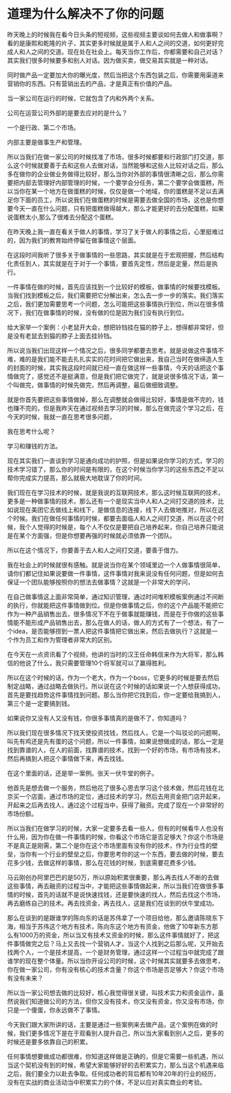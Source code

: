 # 道理为什么解决不了你的问题

昨天晚上的时候我在看今日头条的短视频，这些视频主要谈如何去做人和做事啊？看的是康熙和乾隆的片子，其实更多时候就是属于人和人之间的交道，如何更好完成人和人之间的交道。现在处在社会上。每天当你工作后，你都需要和自己对话？其实我们很多时候要多和别人对话。因为做买卖，做交易其实就是一种对话。

同时做产品一定要加大你的曝光度，然后当把这个东西包装之后，你需要用渠道来营销你的东西。只有营销出去的产品，才是真正有价值的产品。

当一家公司在运行的时候，它就包含了内和外两个关系。

公司在运营公司外部的是要去应对的是什么？

一个是行政、第二个市场。

内部主要是做事生产和管理。

所以当我们在做一家公司的时候找准了市场，很多时候都要和行政部门打交道，那么这个时候就要善于去和这些人去做对话，当然能够和这些人比较对话之后，那么多在做你的企业做业务做得比较好，那么当你对外部的事情很清晰之后，那么你需要把内部去管理好内部管理的时候，一个要学会分任务，第二个要学会做蛋糕，所以当你在某一个地方在做蛋糕的时候，仅仅是做一个地域，你的蛋糕是不足以去满足你下面的员工，所以说我们在做蛋糕的时候是需要去做全国的市场，这也是你想要今天一直在什么问题，只有把蛋糕做得越大，那么才能更好的去分配蛋糕，如果说蛋糕太小,那么了很难去分配这个蛋糕。

在昨天晚上我一直在看关于做人的事情，学习了关于做人的事情之后，心里挺难过的，因为我们的教育始终停留在做事情这个层面。

在这段时间我听了很多关于做事情的一些思路，其实就是在于宏观把握，然后结构化责任到人，其实就是在于对于一个事情，要首先定性，然后是定量，然后是执行。

一件事情在做的时候，首先应该找到一个比较好的模板，做事情的时候要找模板。当我们找到模板之后，我们需要把它分解出来，怎么去一步一步的落实。我们落实之后，我们更加需要思考一个问题，怎么可能把这些事情执行到位，所以在很多情况下，我们在做事情的时候，没有做的位是因为我们没有执行到位。

给大家举一个案例：小老鼠开大会，想把铃铛挂在猫的脖子上，想得都非常好，但是没有老鼠去到猫的脖子上面去挂铃铛。

所以说当我们出现这样一个情况之后，很多同学都要去思考。就是说做这件事情不难，难的是我们能不能去扎扎实实的花时间把它做出来，我自己当时在做缔造人生的封面的时候，其实我这段时间就已经一直在做这样一些事情，今天的话把这个事情做完了，感觉还不是挺满意，但是我们把它做完了，就是说很多情况下话，第一个叫做完，做事情的时候先做完，然后再调整，最后做细致调整。

就是你首先要把这些事情做掉，那么在调整就会做得比较好，事情是做不完的，钱也赚不完的，但是我昨天在通过视频去学习的时候，那么在做完这个学习之后，在今天的时候，我就一直在思考很多问题，

我在思考什么呢？

学习和赚钱的方法。

现在其实我们一直谈到学习是通向成功的护照，但是如果说你学习的方式，学习的技术学习错了，那么你的时间是有限的，在这个时候当你学习的这些东西之不足以帮你完成实力提高，那么就极大地耽误了你的时间。

我们现在在学习技术的时候，就是我说的互联网技术，那么这时候互联网的技术，更多是一种做事情的技术，那么还有一个是现实当中人和人之间打交道的技术，比如说现在美团它去做线上和线下，是做信息的连接，线下人去做地推对，所以在这个时候。我们在做任何事情的时候，都要去面临人和人之间打交道，所以在这个时候，我个人觉得的时候是，每个人不仅仅是要把自己培养起来，你自己培养只能说是在某个方面强，但是你想要再强的时候就必须依靠一个团队。

所以在这个情况下，你要善于去人和人之间打交道，要善于借力。

我在社会上的时候就很有感触。就是说当你在某个领域里边一个人做事情很简单，请你们都记住如果说要做一件事情，这件事情对我来说没有任何问题，但是如何去保证一个团队能够按照你的想法去做事情？这就是一个非常大的学问，

在自己做事情这上面非常简单，通过知识管理，通过时间堆积模板案例通过不间断的执行，你就能把这件事情做到位。但是你做事情之后，你的这个产品能不能把它作为一种产品销售出去，很多情况下不在于做事就能赚钱，而是在于你做的这些事情能不能形成产品销售出去，那么在做人的话，做人的方式有了一个想法，有了一个idea，是否能够捞到一票人把这件事情把它做出来，然后去做执行？这就是一个作为员工和作为管理者非常大的区别。

在今天在一点资讯看了个视频，他讲的当时的汉王任命韩信来作为大将军，那么韩信的他说了什么，我只需要管理10个将军就可以了赢得胜利。

所以在这个时候的话，作为一个老大，作为一个boss，它更多的时候是要去然后制定战略，通过战略去做执行。所以说在这个时候的话如果说一个人想获得成功，首先是要找趋势这件事情找到问题。那么当你把它找到后，你一定要给我搞到人，第三个是一定要搞到钱。

如果说你又没有人又没有钱，你很多事情真的是做不了，你知道吗？

所以我们现在很多情况下找天使投资找钱，然后找人，它是一个叫驳论的问题啊，叫先有鸡还是先有蛋的这个问题，所以一件事情，如果说想做成的话，那么一定是找到靠谱的人，在人的前面，找靠谱的技术，找到一个好的市场，有市场有技术，然后再搞到人把这个事情做下来，再去找钱。

在这个里面的话，还是举一案例。张天一伏牛堂的例子。

他首先是想去做一个服务，然后他花了很多心思去学习这个技术做，然后花钱在北京买一个店面，通过市场的定位，通过技术的学习，然后去用资金把门店开起来，开起来之后再去找人，通过这个过程当中，获得了融资。完成了现在一个非常好的市场份额。

所以当我们在做学习的时候，大家一定要多去看一些人，但有的时候看牛人也没有什么用，因为你在做一件事情的时候，你看这个市场它是否足够大？你这个市场是不是真正是刚需，第二个是你在这个市场里面有没有你的技术，作为行业性的壁垒，当你有一个行业的壁垒之后，你要思考你的这一个东西，要去做的时候，要去花多少钱，去做这样的事情，那么在花钱的时候，到底需要花费多少钱。

马云刚创办阿里巴巴的是50万，所以原始积累很重要，那么再去找人不断的去做这些事情，再去融资的过程当中，才能把这些事情做起来，所以当我们在做很多事情的时候，首先的话就不是说快速找钱，还是要快速的找人，然后去找这个市场，再去磨练自己的技术。再去找资金，再去找人，这是我们在谈到的伏牛堂成功。

那么在谈到的是跟谁学的陈向东的话是苏伟拿了一个项目给他，那么邀请陈晓东下海，相当于苏伟这个地方有技术，陈向东这个地方有资金，他做了10年新东方那么有1000万的资金，所以当又有技术又资金的时候，那么这件事情就好了，把这件事情做完之后？马上又去找一个营销人才，当这个人找到之后那么呢，又开始去找两个人，一个是技术提高，一个是财务管理，通过这样一个过程当中就完成了跟谁学的现在整个体量。所以当你开设公司的时候，这个时候其实就要多去做思考，你在做一家公司，你有没有核心的技术含量？你这个市场是否足够大？你这个市场有没有未来？

所以当一家公司想去做的比较好，核心我觉得很关键，叫技术实力和资金运作，虽然说我们知道做公司的方法，但你又没有技术，你又没有资金，你又没有市场，你只是一个傻蛋，你永远做不了事情。

今天我们跟大家所讲的话，主要是通过一些案例来去做产品，这个案例在做的时候，我们更多情况下是在于观看别人提升自己，所以当大家看到别人之后，更多的时候还是要多依靠自己的积累。

任何事情想要做成功都很难，你知道这样做是正确的，但是它需要一些机遇，所以当这个契机没有到的时候，希望大家能够好好的去积累实力，那么当这个机遇来临之后，我们要全力以赴去争取。任何成功者的背后都有10年20年的行业的经历，没有在实战的商业活动当中积累实力的个体，不足以应对真实商业的考验。
